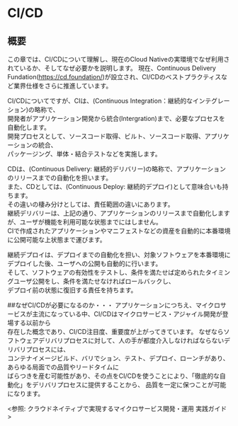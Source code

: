 # CI/CD
## 概要
この章では、CI/CDについて理解し、現在のCloud Nativeの実環境でなぜ利用されているか、そしてなぜ必要かを説明します。
現在、Continuous Delivery Fundation(https://cd.foundation/)が設立され、CI/CDのベストプラクティスなど業界仕様をさらに推進しています。


CI/CDについてですが、CIは、(Continuous Integration：継続的なインテグレーション)の略称で、  
開発者がアプリケーション開発から統合(Intergration)まで、必要なプロセスを自動化します。  
開発プロセスとして、ソースコード取得、ビルト、ソースコード取得、アプリケーションの統合、  
パッケージング、単体・結合テストなどを実施します。  

CDは、(Continuous Delivery: 継続的デリバリー)の略称で、アプリケーションのリリースまでの自動化を担います。  
また、CDとしては、(Continuous Deploy: 継続的デプロイ)として意味合いも持ちます。  
その違いの棲み分けとしては、責任範囲の違いにあります。  
継続デリバリーは、上記の通り、アプリケーションのリリースまで自動化しますが、ユーザが機能を利用可能な状態までにはしません。   
CIで作成されたアプリケーションやマニフェストなどの資産を自動的に本番環境に公開可能な上状態まで運びます。

継続デプロイは、デプロイまでの自動化を担い、対象ソフトウェアを本番環境にデプロイした後、ユーザへの公開も自動的に行います。  
そして、ソフトウェアの有効性をテストし、条件を満たせば定められたタイミングユーザ公開をし、条件を満たせなければロールバックし、  
デプロイ前の状態に復旧する責任を持ちます。  


##なぜCI/CDが必要になるのか・・・
アプリケーションにつちえ、マイクロサービスが主流になっている中、CI/CDはマイクロサービス・アジャイル開発が登場する以前から  
存在した概念であり、CI/CD注目度、重要度が上がってきています。
なぜならソフトウェアデリバリプロセスに対して、人の手が都度介入しなければならないデリバリプロセスには、  
コンテナイメージビルド、バリでション、テスト、デプロイ、ローンチがあり、あらゆる局面での品質やリードタイムに  
ばらつきを産む可能性があり、その点をCI/CDを使うことにより、「徹底的な自動化」をデリバリプロセスに提供することから、 
品質を一定に保つことが可能になります。

<参照: クラウドネイティブで実現するマイクロサービス開発・運用 実践ガイド>

